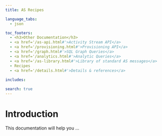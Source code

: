 ```yaml
---
title: AS Recipes

language_tabs:
  - json

toc_footers:
  - <h3>Other Documentation</h3>
  - <a href='/as-api.html#'>Activity Stream API</a>
  - <a href='/provisioning.html#'>Provisioning API</a>
  - <a href='/graph.html#'>SQL Graph Queries</a>
  - <a href='/analytics.html#'>Analytic Queries</a>
  - <a href='/as-library.html#'>Library of standard AS messages</a>
  - Recipes
  - <a href='/details.html#'>Details & references</a>
  
includes:

search: true
---
```


# Introduction
This documentation will help you ...

